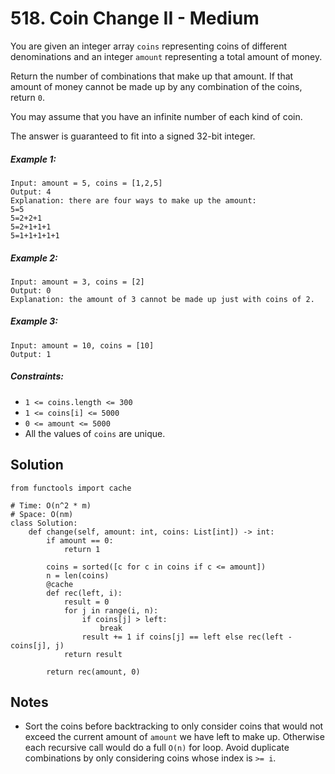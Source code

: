# 518. Coin Change II - Medium

You are given an integer array `coins` representing coins of different denominations and an integer `amount` representing a total amount of money.

Return the number of combinations that make up that amount. If that amount of money cannot be made up by any combination of the coins, return `0`.

You may assume that you have an infinite number of each kind of coin.

The answer is guaranteed to fit into a signed 32-bit integer.

##### Example 1:

```
Input: amount = 5, coins = [1,2,5]
Output: 4
Explanation: there are four ways to make up the amount:
5=5
5=2+2+1
5=2+1+1+1
5=1+1+1+1+1
```

##### Example 2:

```
Input: amount = 3, coins = [2]
Output: 0
Explanation: the amount of 3 cannot be made up just with coins of 2.
```

##### Example 3:

```
Input: amount = 10, coins = [10]
Output: 1
```

##### Constraints:

- `1 <= coins.length <= 300`
- `1 <= coins[i] <= 5000`
- `0 <= amount <= 5000`
- All the values of `coins` are unique.

## Solution

```
from functools import cache

# Time: O(n^2 * m)
# Space: O(nm)
class Solution:
    def change(self, amount: int, coins: List[int]) -> int:
        if amount == 0:
            return 1

        coins = sorted([c for c in coins if c <= amount])
        n = len(coins)
        @cache
        def rec(left, i):
            result = 0
            for j in range(i, n):
                if coins[j] > left:
                    break
                result += 1 if coins[j] == left else rec(left - coins[j], j)
            return result
        
        return rec(amount, 0)
```

## Notes
- Sort the coins before backtracking to only consider coins that would not exceed the current amount of `amount` we have left to make up. Otherwise each recursive call would do a full `O(n)` for loop. Avoid duplicate combinations by only considering coins whose index is `>= i`.